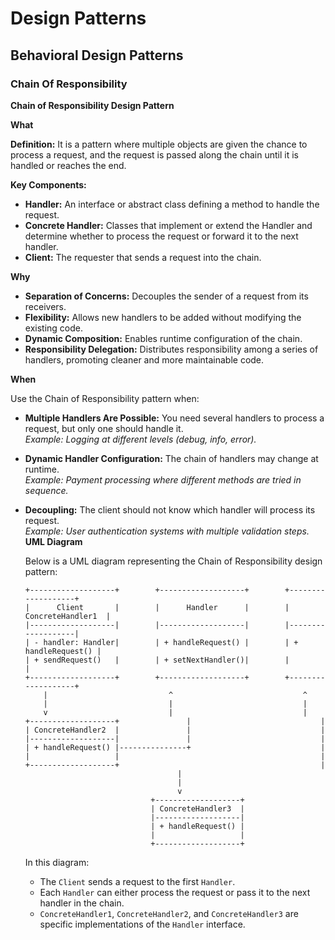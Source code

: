 # Design Patterns

## Behavioral Design Patterns

### Chain Of Responsibility

**Chain of Responsibility Design Pattern**

**What**

**Definition:** It is a pattern where multiple objects are given the chance to process a request, and the request is passed along the chain until it is handled or reaches the end.

**Key Components:**
- **Handler:** An interface or abstract class defining a method to handle the request.
- **Concrete Handler:** Classes that implement or extend the Handler and determine whether to process the request or forward it to the next handler.
- **Client:** The requester that sends a request into the chain.

**Why**
- **Separation of Concerns:** Decouples the sender of a request from its receivers.
- **Flexibility:** Allows new handlers to be added without modifying the existing code.
- **Dynamic Composition:** Enables runtime configuration of the chain.
- **Responsibility Delegation:** Distributes responsibility among a series of handlers, promoting cleaner and more maintainable code.

**When**

Use the Chain of Responsibility pattern when:
- **Multiple Handlers Are Possible:** You need several handlers to process a request, but only one should handle it.  
    *Example: Logging at different levels (debug, info, error).*
- **Dynamic Handler Configuration:** The chain of handlers may change at runtime.  
    *Example: Payment processing where different methods are tried in sequence.*
- **Decoupling:** The client should not know which handler will process its request.  
    *Example: User authentication systems with multiple validation steps.*
    **UML Diagram**

    Below is a UML diagram representing the Chain of Responsibility design pattern:

    ```plaintext
    +-------------------+        +-------------------+        +-------------------+
    |      Client       |        |      Handler      |        | ConcreteHandler1  |
    |-------------------|        |-------------------|        |-------------------|
    | - handler: Handler|        | + handleRequest() |        | + handleRequest() |
    | + sendRequest()   |        | + setNextHandler()|        |                   |
    +-------------------+        +-------------------+        +-------------------+
        |                           ^                             ^
        |                           |                             |
        v                           |                             |
    +-------------------+               |                             |
    | ConcreteHandler2  |               |                             |
    |-------------------|               |                             |
    | + handleRequest() |---------------+                             |
    |                   |                                             |
    +-------------------+                                             |
                                      |
                                      |
                                      v
                                +-------------------+
                                | ConcreteHandler3  |
                                |-------------------|
                                | + handleRequest() |
                                |                   |
                                +-------------------+
    ```

    In this diagram:
    - The `Client` sends a request to the first `Handler`.
    - Each `Handler` can either process the request or pass it to the next handler in the chain.
    - `ConcreteHandler1`, `ConcreteHandler2`, and `ConcreteHandler3` are specific implementations of the `Handler` interface.

